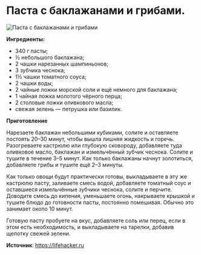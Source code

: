 # Паста с баклажанами и грибами.
![Паста с баклажанами и грибами](/images/Kulinar/Second/pasta-Recipe_01.jpg 'Паста с баклажанами и грибами')

**Ингредиенты:**

- 340 г пасты;
- ½ небольшого баклажана;
- 2 чашки нарезанных шампиньонов;
- 3 зубчика чеснока;
- 1½ чашки томатного соуса;
- 2 чашки воды;
- 2 чайные ложки морской соли и ещё немного для баклажана;
- 1 чайная ложка молотого чёрного перца;
- 2 столовые ложки оливкового масла;
- свежая зелень — петрушка или базилик.

**Приготовление**

Нарезаете баклажан небольшими кубиками, солите и оставляете постоять 20–30 минут, чтобы вышла лишняя жидкость и горечь. Разогреваете кастрюлю или глубокую сковороду, добавляете туда оливковое масло, баклажан и измельчённый зубчик чеснока. Солите и тушите в течение 3–5 минут. Как только баклажаны начнут золотиться, добавляете грибы и тушите ещё 2–3 минуты.

Как только овощи будут практически готовы, выкладываете в эту же кастрюлю пасту, заливаете смесь водой, добавляете томатный соус и оставшиеся измельчённые зубчики чеснока, солите и перчите. Доводите смесь до кипения, уменьшаете огонь, накрываете крышкой и тушите блюдо до готовности пасты, постоянно помешивая. Обычно это занимает около 10 минут.

Готовую пасту пробуете на вкус, добавляете соль или перец, если в этом есть необходимость, и выкладываете на тарелки, добавив щепотку свежей зелени.

**Источник**: https://lifehacker.ru
